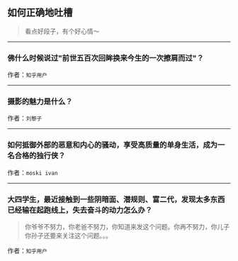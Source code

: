 ## 如何正确地吐槽

> 看点好段子，有个好心情～


 
---

### 佛什么时候说过"前世五百次回眸换来今生的一次擦肩而过"？

> 


作者：`知乎用户`

---

### 摄影的魅力是什么？

> 


作者：`刘黎子`

---

### 如何抵御外部的恶意和内心的骚动，享受高质量的单身生活，成为一名合格的独行侠？

> 


作者：`moski ivan`

---

### 大四学生，最近接触到一些阴暗面、潜规则、富二代，发现太多东西已经输在起跑线上，失去奋斗的动力怎么办？

> 你爷爷不努力，你老爸不努力，你知道来发这个问题。你再不努力，你儿子你孙子还要来关注这个问题。。。


作者：`知乎用户`
